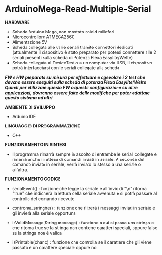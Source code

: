 # ArduinoMega-Read-Multiple-Serial

**HARDWARE**
- Scheda Arduino Mega, con montato shield millefori
- Microcontrollore ATMEGA2560
- Alimentazione 5V
- Scheda collegata alle varie seriali tramite connettori dedicati (attualmente il dispositivo è stato preparato per potersi connettere alle 2 seriali presenti sulla scheda di Potenza Flexa Easylite/Welte)
- Scheda collegata al DeviceTest o a un computer via USB, il dispositivo potrà interfacciarsi con le seriali collegate alla scheda

***FW e HW preparato su misura per effettuare e agevolare i 2 test che devono essere eseguiti sulla scheda di potenza Flexa Easylite/Welte***
***Quindi per utilizzare questo FW o questa configurazione su altre applicazioni, dovranno essere fatte delle modifiche per poter adattare questo sistema ad altri***

**AMBIENTE DI SVILUPPO**
- Arduino IDE

**LINGUAGGIO DI PROGRAMMAZIONE**
- C++

**FUNZIONAMENTO IN SINTESI**
- Il programma rimarrà sempre in ascolto di entrambe le seriali collegate e rimarrà anche in attesa di comandi inviati in seriale. A seconda del comando inviato in seriale, verrà inviato lo stesso a una seriale o all'altra.

**FUNZIONAMENTO CODICE**
- serialEvent() : funzione che legge la seriale e all'invio di "\n" ritorna "true" che indicherà la lettura della seriale avvenuta e si potrà passare al controllo del comando ricevuto

- confronta_stringhe() : funzione che filtrerà i messaggi inviati in seriale e gli invierà alla seriale opportuna

- isValidMessage(String message) : funzione a cui si passa una stringa e che ritorna true se la stringa non contiene caratteri speciali, oppure false se la stringa non è valida

- isPrintable(char c) : funzione che controlla se il carattere che gli viene passato è un carattere speciale oppure no
